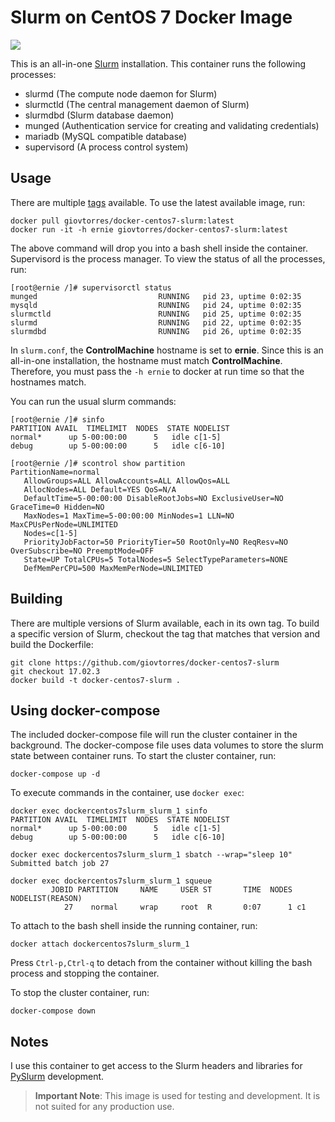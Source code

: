 # Slurm on CentOS 7 Docker Image

[![](https://images.microbadger.com/badges/image/giovtorres/docker-centos7-slurm.svg)](https://microbadger.com/images/giovtorres/docker-centos7-slurm "Get your own image badge on microbadger.com")

This is an all-in-one [Slurm](https://slurm.schedmd.com/) installation.  This
container runs the following processes:

* slurmd (The compute node daemon for Slurm)
* slurmctld (The central management daemon of Slurm)
* slurmdbd (Slurm database daemon)
* munged (Authentication service for creating and validating credentials)
* mariadb (MySQL compatible database)
* supervisord (A process control system)

## Usage

There are multiple
[tags](https://hub.docker.com/r/giovtorres/docker-centos7-slurm/tags/)
available.  To use the latest available image, run:

```
docker pull giovtorres/docker-centos7-slurm:latest
docker run -it -h ernie giovtorres/docker-centos7-slurm:latest
```

The above command will drop you into a bash shell inside the container.
Supervisord is the process manager.  To view the status of all the processes,
run:

```
[root@ernie /]# supervisorctl status
munged                           RUNNING   pid 23, uptime 0:02:35
mysqld                           RUNNING   pid 24, uptime 0:02:35
slurmctld                        RUNNING   pid 25, uptime 0:02:35
slurmd                           RUNNING   pid 22, uptime 0:02:35
slurmdbd                         RUNNING   pid 26, uptime 0:02:35
```

In `slurm.conf`, the **ControlMachine** hostname is set to **ernie**. Since
this is an all-in-one installation, the hostname must match **ControlMachine**.
Therefore, you must pass the `-h ernie` to docker at run time so that the
hostnames match.

You can run the usual slurm commands:

```
[root@ernie /]# sinfo
PARTITION AVAIL  TIMELIMIT  NODES  STATE NODELIST
normal*      up 5-00:00:00      5   idle c[1-5]
debug        up 5-00:00:00      5   idle c[6-10]
```

```
[root@ernie /]# scontrol show partition
PartitionName=normal
   AllowGroups=ALL AllowAccounts=ALL AllowQos=ALL
   AllocNodes=ALL Default=YES QoS=N/A
   DefaultTime=5-00:00:00 DisableRootJobs=NO ExclusiveUser=NO GraceTime=0 Hidden=NO
   MaxNodes=1 MaxTime=5-00:00:00 MinNodes=1 LLN=NO MaxCPUsPerNode=UNLIMITED
   Nodes=c[1-5]
   PriorityJobFactor=50 PriorityTier=50 RootOnly=NO ReqResv=NO OverSubscribe=NO PreemptMode=OFF
   State=UP TotalCPUs=5 TotalNodes=5 SelectTypeParameters=NONE
   DefMemPerCPU=500 MaxMemPerNode=UNLIMITED
```

## Building

There are multiple versions of Slurm available, each in its own tag.  To build
a specific version of Slurm, checkout the tag that matches that version and
build the Dockerfile:

```
git clone https://github.com/giovtorres/docker-centos7-slurm
git checkout 17.02.3
docker build -t docker-centos7-slurm .
```

## Using docker-compose

The included docker-compose file will run the cluster container in the
background.  The docker-compose file uses data volumes to store the slurm state
between container runs.  To start the cluster container, run: 

    docker-compose up -d

To execute commands in the container, use `docker exec`:

    docker exec dockercentos7slurm_slurm_1 sinfo
    PARTITION AVAIL  TIMELIMIT  NODES  STATE NODELIST
    normal*      up 5-00:00:00      5   idle c[1-5]
    debug        up 5-00:00:00      5   idle c[6-10]

    docker exec dockercentos7slurm_slurm_1 sbatch --wrap="sleep 10"
    Submitted batch job 27

    docker exec dockercentos7slurm_slurm_1 squeue
             JOBID PARTITION     NAME     USER ST       TIME  NODES NODELIST(REASON)
                27    normal     wrap     root  R       0:07      1 c1

To attach to the bash shell inside the running container, run:

    docker attach dockercentos7slurm_slurm_1

Press `Ctrl-p,Ctrl-q` to detach from the container without killing the bash
process and stopping the container.

To stop the cluster container, run:

    docker-compose down

## Notes

I use this container to get access to the Slurm headers and libraries for
[PySlurm](https://github.com/PySlurm/pyslurm) development.

> **Important Note**: This image is used for testing and development.  It is
> not suited for any production use.

